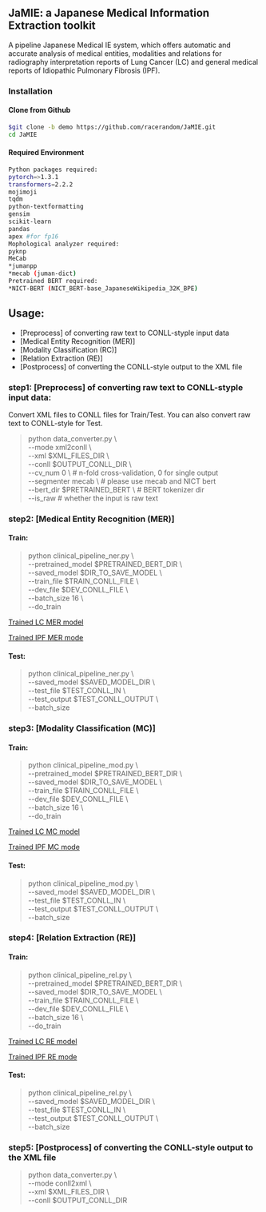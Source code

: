 ## JaMIE: a Japanese Medical Information Extraction toolkit
A pipeline Japanese Medical IE system, which offers automatic and accurate analysis of medical entities, modalities and relations for radiography interpretation reports of Lung Cancer (LC) and general medical reports of Idiopathic Pulmonary Fibrosis (IPF).

### Installation

#### Clone from Github

```bash
$git clone -b demo https://github.com/racerandom/JaMIE.git
cd JaMIE
```

#### Required Environment
```bash
Python packages required:
pytorch=>1.3.1
transformers=2.2.2
mojimoji
tqdm
python-textformatting
gensim
scikit-learn
pandas
apex #for fp16
Mophological analyzer required:
pyknp
MeCab
*jumanpp
*mecab (juman-dict)
Pretrained BERT required:
*NICT-BERT (NICT_BERT-base_JapaneseWikipedia_32K_BPE)
```

## Usage: 

* [Preprocess] of converting raw text to CONLL-styple input data
* [Medical Entity Recognition (MER)] 
* [Modality Classification (RC)] 
* [Relation Extraction (RE)] 
* [Postprocess] of converting the CONLL-style output to the XML file

### step1: [Preprocess] of converting raw text to CONLL-styple input data:

Convert XML files to CONLL files for Train/Test. You can also convert raw text to CONLL-style for Test.

> python data_converter.py \ \
>    --mode xml2conll \ \
>    --xml $XML_FILES_DIR \ \
>    --conll $OUTPUT_CONLL_DIR \ \
>    --cv_num 0 \ # n-fold cross-validation, 0 for single output\
>    --segmenter mecab \ # please use mecab and NICT bert\
>    --bert_dir $PRETRAINED_BERT \ # BERT tokenizer dir\
>    --is_raw  # whether the input is raw text    

### step2: [Medical Entity Recognition (MER)]

#### Train:

> python clinical_pipeline_ner.py \ \
> --pretrained_model $PRETRAINED_BERT_DIR \ \
> --saved_model $DIR_TO_SAVE_MODEL \ \
> --train_file $TRAIN_CONLL_FILE \ \
> --dev_file $DEV_CONLL_FILE \ \
> --batch_size 16 \ \
> --do_train 

<a href="drive.google.com" target="_top">Trained LC MER model<a>

<a href="drive.google.com" target="_top">Trained IPF MER mode<a>

#### Test:

> python clinical_pipeline_ner.py \ \
> --saved_model $SAVED_MODEL_DIR \ \
> --test_file $TEST_CONLL_IN \ \
> --test_output $TEST_CONLL_OUTPUT \ \
> --batch_size  


### step3: [Modality Classification (MC)]

#### Train:

> python clinical_pipeline_mod.py \ \
> --pretrained_model $PRETRAINED_BERT_DIR \ \
> --saved_model $DIR_TO_SAVE_MODEL \ \
> --train_file $TRAIN_CONLL_FILE \ \
> --dev_file $DEV_CONLL_FILE \ \
> --batch_size 16 \ \
> --do_train 

<a href="drive.google.com" target="_top">Trained LC MC model<a>

<a href="drive.google.com" target="_top">Trained IPF MC mode<a>

#### Test:

> python clinical_pipeline_mod.py \ \
> --saved_model $SAVED_MODEL_DIR \ \
> --test_file $TEST_CONLL_IN \ \
> --test_output $TEST_CONLL_OUTPUT \ \
> --batch_size  

### step4: [Relation Extraction (RE)]

#### Train:

> python clinical_pipeline_rel.py \ \
> --pretrained_model $PRETRAINED_BERT_DIR \ \
> --saved_model $DIR_TO_SAVE_MODEL \ \
> --train_file $TRAIN_CONLL_FILE \ \
> --dev_file $DEV_CONLL_FILE \ \
> --batch_size 16 \ \
> --do_train 

<a href="drive.google.com" target="_top">Trained LC RE model<a>

<a href="drive.google.com" target="_top">Trained IPF RE mode<a>

#### Test:

> python clinical_pipeline_rel.py \ \
> --saved_model $SAVED_MODEL_DIR \ \
> --test_file $TEST_CONLL_IN \ \
> --test_output $TEST_CONLL_OUTPUT \ \
> --batch_size

### step5: [Postprocess] of converting the CONLL-style output to the XML file
> python data_converter.py \ \
>    --mode conll2xml \ \
>    --xml $XML_FILES_DIR \ \
>    --conll $OUTPUT_CONLL_DIR 








